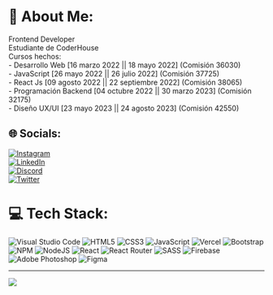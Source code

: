 # 💫 About Me:
Frontend Developer<br>Estudiante de CoderHouse <br>Cursos hechos:<br>- Desarrollo Web [16 marzo 2022 || 18 mayo 2022] (Comisión 36030)<br>- JavaScript [26 mayo 2022 || 26 julio 2022] (Comisión 37725)<br>- React Js [09 agosto 2022 || 22 septiembre 2022] (Comisión 38065)<br>- Programación Backend [04 octubre 2022 || 30 marzo 2023] (Comisión 32175)<br>- Diseño UX/UI [23 mayo 2023 || 24 agosto 2023] (Comisión 42550)


## 🌐 Socials:
[![Instagram](https://img.shields.io/badge/Instagram-%23E4405F.svg?logo=Instagram&logoColor=white)](https://instagram.com/santiago_delgauto) <br>
[![LinkedIn](https://img.shields.io/badge/LinkedIn-%230077B5.svg?logo=linkedin&logoColor=white)](https://linkedin.com/in/santiagogauto) <br>
[![Discord](https://img.shields.io/badge/Discord-%237289DA.svg?logo=discord&logoColor=white)](https://discord.gg/𝓘𝓐𝓝𝓣𝓘#8082) <br>
[![Twitter](https://img.shields.io/badge/Twitter-%231DA1F2.svg?logo=Twitter&logoColor=white)](https://twitter.com/@Santiago_Gaut0) 

# 💻 Tech Stack:
![Visual Studio Code](https://img.shields.io/badge/Visual%20Studio%20Code-0078d7.svg?style=for-the-badge&logo=visual-studio-code&logoColor=white) ![HTML5](https://img.shields.io/badge/html5-%23E34F26.svg?style=for-the-badge&logo=html5&logoColor=white) ![CSS3](https://img.shields.io/badge/css3-%231572B6.svg?style=for-the-badge&logo=css3&logoColor=white) ![JavaScript](https://img.shields.io/badge/javascript-%23323330.svg?style=for-the-badge&logo=javascript&logoColor=%23F7DF1E) ![Vercel](https://img.shields.io/badge/vercel-%23000000.svg?style=for-the-badge&logo=vercel&logoColor=white) ![Bootstrap](https://img.shields.io/badge/bootstrap-%23563D7C.svg?style=for-the-badge&logo=bootstrap&logoColor=white) ![NPM](https://img.shields.io/badge/NPM-%23000000.svg?style=for-the-badge&logo=npm&logoColor=white) ![NodeJS](https://img.shields.io/badge/node.js-6DA55F?style=for-the-badge&logo=node.js&logoColor=white) ![React](https://img.shields.io/badge/react-%2320232a.svg?style=for-the-badge&logo=react&logoColor=%2361DAFB) ![React Router](https://img.shields.io/badge/React_Router-CA4245?style=for-the-badge&logo=react-router&logoColor=white) ![SASS](https://img.shields.io/badge/SASS-hotpink.svg?style=for-the-badge&logo=SASS&logoColor=white) ![Firebase](https://img.shields.io/badge/firebase-%23039BE5.svg?style=for-the-badge&logo=firebase) ![Adobe Photoshop](https://img.shields.io/badge/adobephotoshop-%2331A8FF.svg?style=for-the-badge&logo=adobephotoshop&logoColor=white) ![Figma](https://img.shields.io/badge/Figma-0078d7.svg?style=for-the-badge&logo=Figma&logoColor=black)

---
[![](https://visitcount.itsvg.in/api?id=SantiagoGauto&icon=5&color=6)](https://visitcount.itsvg.in)

<!-- Proudly created with GPRM ( https://gprm.itsvg.in ) -->
